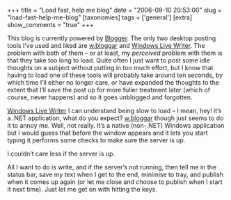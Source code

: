 +++
title = "Load fast, help me blog"
date = "2006-09-10 20:53:00"
slug = "load-fast-help-me-blog"
[taxonomies]
tags = ['general']
[extra]
show_comments = "true"
+++

This blog is currently powered by [Blogger](http://www.blogger.com). The only two desktop posting tools I’ve used and liked are [w.bloggar](http://wbloggar.com/) and [Windows Live Writer](http://windowslivewriter.spaces.live.com/). The problem with both of them – or at least, my *perceived* problem with them is that they take too long to load. Quite often I just want to post some idle thoughts on a subject without putting in too much effort, but I know that having to load one of these tools will probably take around ten seconds, by which time I’ll either no longer care, or have expanded the thoughts to the extent that I’ll save the post up for more fuller treatment later (which of course, never happens) and so it goes unblogged and forgotten.

[Windows Live Writer](http://windowslivewriter.spaces.live.com/) I can understand being slow to load – I mean, hey! it’s a .NET application, what do you expect? [w.bloggar](http://wbloggar.com/) though just seems to do it to annoy me. Well, not really. It’s a native (non-.NET) Windows application but I would guess that before the window appears and it lets you start typing it performs some checks to make sure the server is up.

I couldn’t care less if the server is up.

All I want to do is write, and if the server’s not running, then tell me in the status bar, save my text when I get to the end, minimise to tray, and publish when it comes up again (or let me close and choose to publish when I start it next time). Just let me get on with hitting the keys.

